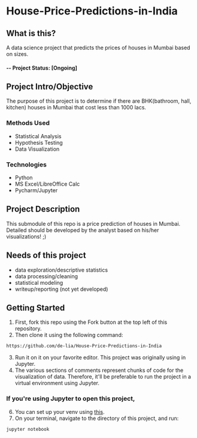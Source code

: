 # House-Price-Predictions-in-India

<!--## At a Glance

Demo #1             |  Demo #2
:-------------------------:|:-------------------------:
![](newplot.png)  |  ![](newplot1png)

> * Piecharts created through methods of data visualization.-->

## What is this?
A data science project that predicts the prices of houses in Mumbai based on sizes.

#### -- Project Status: [Ongoing]

## Project Intro/Objective
The purpose of this project is to determine if there are BHK(bathroom, hall, kitchen) houses in Mumbai that cost less than 1000 lacs.

### Methods Used
* Statistical Analysis
* Hypothesis Testing
* Data Visualization

### Technologies
* Python
* MS Excel/LibreOffice Calc
* Pycharm/Jupyter

## Project Description
This submodule of this repo is a price prediction of houses in Mumbai.
Detailed should be developed by the analyst based on his/her visualizations! ;)

## Needs of this project

- data exploration/descriptive statistics
- data processing/cleaning
- statistical modeling
- writeup/reporting (not yet developed)

## Getting Started

1. First, fork this repo using the Fork button at the top left of this repository.
2. Then clone it using the following command:
```sh
https://github.com/de-lia/House-Price-Predictions-in-India
```
3. Run it on it on your favorite editor. This project was originally using in Jupyter.
4. The various sections of comments represent chunks of code for the visualization of data.
Therefore, it'll be preferable to run the project in a virtual environment using Jupyter.

### If you're using Jupyter to open this project,
6. You can set up your venv using [this](https://www.geeksforgeeks.org/using-jupyter-notebook-in-virtual-environment/).
7. On your terminal, navigate to the directory of this project, and run:
```sh
jupyter notebook
```


